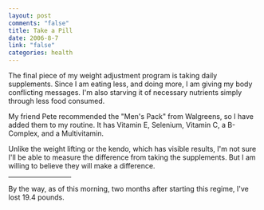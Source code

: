 ```yaml
--- 
layout: post
comments: "false"
title: Take a Pill
date: 2006-8-7
link: "false"
categories: health
---
```

The final piece of my weight adjustment program is taking daily supplements. Since I am eating less, and doing more, I am giving my body conflicting messages. I'm also starving it of necessary nutrients simply through less food consumed.

My friend Pete recommended the "Men's Pack" from Walgreens, so I have added them to my routine. It has Vitamin E, Selenium, Vitamin C, a B-Complex, and a  Multivitamin.

Unlike the weight lifting or the kendo, which has visible results, I'm not sure I'll be able to measure the difference from taking the supplements. But I am willing to believe they will make a difference.

<hr width="25%" />By the way, as of this morning, two months after starting this regime, I've lost 19.4 pounds.
